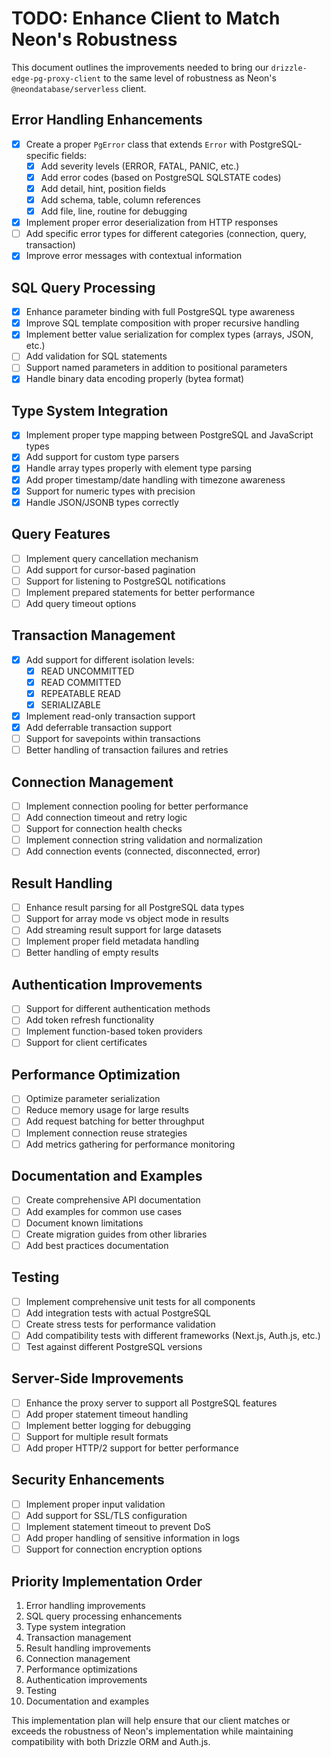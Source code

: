 # TODO: Enhance Client to Match Neon's Robustness

This document outlines the improvements needed to bring our `drizzle-edge-pg-proxy-client` to the same level of robustness as Neon's `@neondatabase/serverless` client.

## Error Handling Enhancements

- [x] Create a proper `PgError` class that extends `Error` with PostgreSQL-specific fields:
  - [x] Add severity levels (ERROR, FATAL, PANIC, etc.)
  - [x] Add error codes (based on PostgreSQL SQLSTATE codes)
  - [x] Add detail, hint, position fields
  - [x] Add schema, table, column references
  - [x] Add file, line, routine for debugging
- [x] Implement proper error deserialization from HTTP responses
- [ ] Add specific error types for different categories (connection, query, transaction)
- [x] Improve error messages with contextual information

## SQL Query Processing

- [x] Enhance parameter binding with full PostgreSQL type awareness
- [x] Improve SQL template composition with proper recursive handling
- [x] Implement better value serialization for complex types (arrays, JSON, etc.)
- [ ] Add validation for SQL statements
- [ ] Support named parameters in addition to positional parameters
- [x] Handle binary data encoding properly (bytea format)

## Type System Integration

- [x] Implement proper type mapping between PostgreSQL and JavaScript types
- [x] Add support for custom type parsers
- [x] Handle array types properly with element type parsing
- [x] Add proper timestamp/date handling with timezone awareness
- [x] Support for numeric types with precision
- [x] Handle JSON/JSONB types correctly

## Query Features

- [ ] Implement query cancellation mechanism
- [ ] Add support for cursor-based pagination
- [ ] Support for listening to PostgreSQL notifications
- [ ] Implement prepared statements for better performance
- [ ] Add query timeout options

## Transaction Management

- [x] Add support for different isolation levels:
  - [x] READ UNCOMMITTED
  - [x] READ COMMITTED
  - [x] REPEATABLE READ
  - [x] SERIALIZABLE
- [x] Implement read-only transaction support
- [x] Add deferrable transaction support
- [ ] Support for savepoints within transactions
- [ ] Better handling of transaction failures and retries

## Connection Management

- [ ] Implement connection pooling for better performance
- [ ] Add connection timeout and retry logic
- [ ] Support for connection health checks
- [ ] Implement connection string validation and normalization
- [ ] Add connection events (connected, disconnected, error)

## Result Handling

- [ ] Enhance result parsing for all PostgreSQL data types
- [ ] Support for array mode vs object mode in results
- [ ] Add streaming result support for large datasets
- [ ] Implement proper field metadata handling
- [ ] Better handling of empty results

## Authentication Improvements

- [ ] Support for different authentication methods
- [ ] Add token refresh functionality
- [ ] Implement function-based token providers
- [ ] Support for client certificates

## Performance Optimization

- [ ] Optimize parameter serialization
- [ ] Reduce memory usage for large results
- [ ] Add request batching for better throughput
- [ ] Implement connection reuse strategies
- [ ] Add metrics gathering for performance monitoring

## Documentation and Examples

- [ ] Create comprehensive API documentation
- [ ] Add examples for common use cases
- [ ] Document known limitations
- [ ] Create migration guides from other libraries
- [ ] Add best practices documentation

## Testing

- [ ] Implement comprehensive unit tests for all components
- [ ] Add integration tests with actual PostgreSQL
- [ ] Create stress tests for performance validation
- [ ] Add compatibility tests with different frameworks (Next.js, Auth.js, etc.)
- [ ] Test against different PostgreSQL versions

## Server-Side Improvements

- [ ] Enhance the proxy server to support all PostgreSQL features
- [ ] Add proper statement timeout handling
- [ ] Implement better logging for debugging
- [ ] Support for multiple result formats
- [ ] Add proper HTTP/2 support for better performance

## Security Enhancements

- [ ] Implement proper input validation
- [ ] Add support for SSL/TLS configuration
- [ ] Implement statement timeout to prevent DoS
- [ ] Add proper handling of sensitive information in logs
- [ ] Support for connection encryption options

## Priority Implementation Order

1. Error handling improvements
2. SQL query processing enhancements
3. Type system integration
4. Transaction management
5. Result handling improvements
6. Connection management
7. Performance optimizations
8. Authentication improvements
9. Testing
10. Documentation and examples

This implementation plan will help ensure that our client matches or exceeds the robustness of Neon's implementation while maintaining compatibility with both Drizzle ORM and Auth.js.
